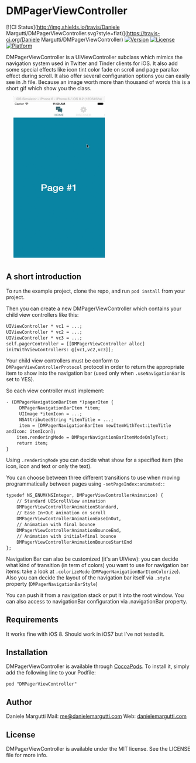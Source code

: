 # DMPagerViewController

[![CI Status](http://img.shields.io/travis/Daniele Margutti/DMPagerViewController.svg?style=flat)](https://travis-ci.org/Daniele Margutti/DMPagerViewController)
[![Version](https://img.shields.io/cocoapods/v/DMPagerViewController.svg?style=flat)](http://cocoadocs.org/docsets/DMPagerViewController)
[![License](https://img.shields.io/cocoapods/l/DMPagerViewController.svg?style=flat)](http://cocoadocs.org/docsets/DMPagerViewController)
[![Platform](https://img.shields.io/cocoapods/p/DMPagerViewController.svg?style=flat)](http://cocoadocs.org/docsets/DMPagerViewController)

DMPagerViewController is a UIViewController subclass which mimics the navigation system used in Twitter and Tinder clients for iOS. It also add some special effects like icon tint color fade on scroll and page parallax effect during scroll.
It also offer several configuration options you can easily see in .h file.
Because an image worth more than thousand of words this is a short gif which show you the class.

<div style="width:50%; height:450px;">
<img src="Example/Demo.gif" align="left" height="440" width="250" style="margin-left:20px;">
</div>

## A short introduction

To run the example project, clone the repo, and run `pod install` from your project.

Then you can create a new DMPagerViewController which contains your child view controllers like this:

```
UIViewController * vc1 = ...;
UIViewController * vc2 = ...;
UIViewController * vc3 = ...;
self.pagerController = [[DMPagerViewController alloc] initWithViewControllers: @[vc1,vc2,vc3]];

```

Your child view controllers must be conform to `DMPagerViewControllerProtocol` protocol in order to return the appropriate item to show into the navigation bar (used only when `.useNavigationBar` is set to YES).

So each view controller must implement:

```
- (DMPagerNavigationBarItem *)pagerItem {
	 DMPagerNavigationBarItem *item;
	 UIImage *itemIcon = ...;
	 NSAttributedString *itemTitle = ...;
	 item = [DMPagerNavigationBarItem newItemWithText:itemTitle andIcon: itemIcon];
	item.renderingMode = DMPagerNavigationBarItemModeOnlyText;
	return item;
}
```

Using `.renderingMode` you can decide what show for a specified item (the icon, icon and text or only the text).

You can choose between three different transitions to use when moving programmatically between pages using `-setPageIndex:animated:`:

```
typedef NS_ENUM(NSInteger, DMPagerViewControllerAnimation) {
	// Standard UIScrollView animation
	DMPagerViewControllerAnimationStandard,
	// Ease In+Out animation on scroll
	DMPagerViewControllerAnimationEaseInOut,
	// Animation with final bounce
	DMPagerViewControllerAnimationBounceEnd,
	// Animation with initial+final bounce
	DMPagerViewControllerAnimationBounceStartEnd
};
```

Navigation Bar can also be customized (it's an UIView): you can decide what kind of transition (in term of colors) you want to use for navigation bar items: take a look at `.colorizeMode` (`DMPagerNavigationBarItemColorize`).
Also you can decide the layout of the navigation bar itself via `.style` property (`DMPagerNavigationBarStyle`)

You can push it from a navigation stack or put it into the root window.
You can also access to navigationBar configuration via .navigationBar property.


## Requirements
It works fine with iOS 8. Should work in iOS7 but I've not tested it.

## Installation

DMPagerViewController is available through [CocoaPods](http://cocoapods.org). To install
it, simply add the following line to your Podfile:

    pod "DMPagerViewController"

## Author

Daniele Margutti
Mail: [me@danielemargutti.com](mailto://me@danielemargutti.com)
Web: [danielemargutti.com](http://www.danielemargutti.com)

## License

DMPagerViewController is available under the MIT license. See the LICENSE file for more info.
